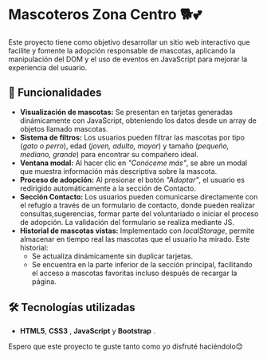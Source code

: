 # Mascoteros Zona Centro 🐕💕

Este proyecto tiene como objetivo desarrollar un sitio web interactivo que facilite y fomente la adopción responsable de mascotas, aplicando la manipulación del DOM y el uso de eventos en JavaScript para mejorar la experiencia del usuario.

## 🐾 Funcionalidades

- **Visualización de mascotas:** Se presentan en tarjetas generadas dinámicamente con JavaScript, obteniendo los datos desde un array de objetos llamado mascotas.
- **Sistema de filtros:** Los usuarios pueden filtrar las mascotas por tipo (*gato o perro*), edad (*joven, adulto, mayor*) y tamaño (*pequeño, mediano, grande*) para encontrar su compañero ideal.
- **Ventana modal:** Al hacer clic en *"Conóceme más"*, se abre un modal que muestra información más descriptiva sobre la mascota.
- **Proceso de adopción:** Al presionar el botón *"Adoptar"*, el usuario es redirigido automáticamente a la sección de Contacto.
- **Sección Contacto:** Los usuarios pueden comunicarse directamente con el refugio a través de un formulario de contacto, donde pueden realizar consultas,sugerencias, formar parte del voluntariado o iniciar el proceso de adopción. La validación del formulario se realiza mediante JS.
- **Historial de mascotas vistas:** Implementado con *localStorage*, permite almacenar en tiempo real las mascotas que el usuario ha mirado. Este historial:
  - Se actualiza dinámicamente sin duplicar tarjetas.
  - Se encuentra en la parte inferior de la sección principal, facilitando el acceso a mascotas favoritas incluso después de recargar la página.

## 🛠️ Tecnologías utilizadas

- **HTML5**, **CSS3** , **JavaScript** y **Bootstrap** .


Espero que este proyecto te guste tanto como yo disfruté haciéndolo😊
